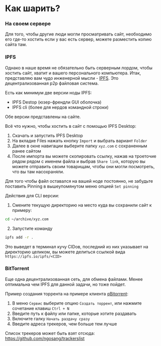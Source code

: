 # Как шарить?

### На своем сервере
Для того, чтобы другие люди могли просматривать сайт, необходимо его где-то хостить
если у вас есть сервер, можете разместить копию сайта там.

### IPFS

Однако в наше время не обязательно быть серверным лордом, чтобы хостить сайт,
хватит и вашего персонального компьютера. Итак, представляю вам чудо инженерной
мысли - [IPFS](https://ipfs.io). Это децентрализованная p2p файловая система.

Есть как минимум две версии ноды IPFS:

- IPFS Destop (юзер-френдли GUI оболочка)
- IPFS cli (более для нердов командной строки)

Обе версии представлены на сайте.

Всё что нужно, чтобы хостить в сайт с помощью IPFS Desktop:

1. Скачать и запустить IPFS Desktop
2. На вкладке Files нажать кнопку `Import` и выбрать вариант `Folder`
3. Далее в окне навигации выберите папку `xyz.com` с сохраненным ранее сайтом
4. После импорта вы можете скопировать ссылку, нажав на троеточие рядом
рядом с именем файла и выбрав `Share link`, которую вы можете отправить своим товарищам,
чтобы они могли посмотреть, что вы там насохраняли.

Для того чтобы файл оставался на вашей ноде постоянно, не забудьте поставить Pinning
в вышеупомянутом меню опцией `Set pinning`

Действия для CLI версии:

1. Смените текущую директорию на место куда вы сохранили сайт к примеру:
```sh
cd ~/archive/xyz.com
```
2. Запустите команду
```sh
ipfs add -r .
``` 
Это выведет в терминал кучу CIDов, последний из них указывает на директорию целиком, вы можете делиться ссылкой вида `https://ipfs.io/ipfs/<CID>`

### BitTorrent

Еще одна децентрализованная сеть, для обмена файлами.
Менее оптимальна чем IPFS для данной задачи, но тоже пойдет.

Пример создания торрента на примере клиента [qBitorrent](https://www.qbittorrent.org):

1. В меню `Сервис` выберите опцию `Создать торрент`, или нажмите сочетание клавиш `Ctrl + N`
2. Введите путь к файлу или папке, которые хотите раздавать
3. Включите галку `Начать раздачу сразу`
4. Введите адреса трекеров, чем больше тем лучше

Список трекеров может быть взят отсюда: https://github.com/ngosang/trackerslist
